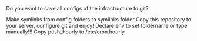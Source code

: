 Do you want to save all configs of the infractructure to git?

Make symlinks from config folders to symlinks folder
Copy this repository to your server, configure git and enjoy!
Declare env to set foldername or type manually!!!
Copy push_hourly to /etc/cron.hourly 


